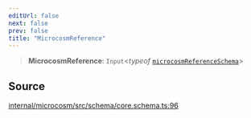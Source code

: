 ```yaml
---
editUrl: false
next: false
prev: false
title: "MicrocosmReference"
---
```


> **MicrocosmReference**: `Input`\<*typeof* [`microcosmReferenceSchema`](../variables/microcosmReferenceSchema.md)\>

## Source

[internal/microcosm/src/schema/core.schema.ts:96](https://github.com/nodenogg-in/alpha-p2p/blob/fd5f5c9/internal/microcosm/src/schema/core.schema.ts#L96)
